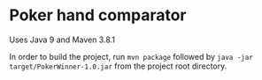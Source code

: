 # Poker hand comparator

Uses Java 9 and Maven 3.8.1

In order to build the project, run `mvn package` followed by `java -jar target/PokerWinner-1.0.jar` from the project root directory.
